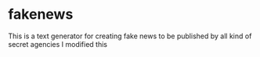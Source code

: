 # fakenews
This is a text generator for creating fake news to be published by all kind of secret agencies
I modified this
